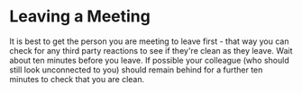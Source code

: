 [Title]: # (Leaving a Meeting)
[Order]: # (6)

# Leaving a Meeting

It is best to get the person you are meeting to leave first - that way you can check for any third party reactions to see if they're clean as they leave. Wait about ten minutes before you leave. If possible your colleague (who should still look unconnected to you) should remain behind for a further ten minutes to check that you are clean.